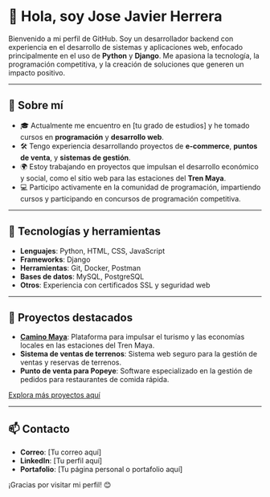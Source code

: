 # 👋 Hola, soy Jose Javier Herrera

Bienvenido a mi perfil de GitHub. Soy un desarrollador backend con experiencia en el desarrollo de sistemas y aplicaciones web, enfocado principalmente en el uso de **Python** y **Django**. Me apasiona la tecnología, la programación competitiva, y la creación de soluciones que generen un impacto positivo.

---

## 🚀 Sobre mí

- 🎓 Actualmente me encuentro en [tu grado de estudios] y he tomado cursos en **programación** y **desarrollo web**.
- 🛠️ Tengo experiencia desarrollando proyectos de **e-commerce**, **puntos de venta**, y **sistemas de gestión**.
- 🌍 Estoy trabajando en proyectos que impulsan el desarrollo económico y social, como el sitio web para las estaciones del **Tren Maya**.
- 💻 Participo activamente en la comunidad de programación, impartiendo cursos y participando en concursos de programación competitiva.

---

## 🔧 Tecnologías y herramientas

- **Lenguajes**: Python, HTML, CSS, JavaScript  
- **Frameworks**: Django  
- **Herramientas**: Git, Docker, Postman  
- **Bases de datos**: MySQL, PostgreSQL  
- **Otros**: Experiencia con certificados SSL y seguridad web

---

## 🌟 Proyectos destacados

- **[Camino Maya](#)**: Plataforma para impulsar el turismo y las economías locales en las estaciones del Tren Maya.  
- **Sistema de ventas de terrenos**: Sistema web seguro para la gestión de ventas y reservas de terrenos.  
- **Punto de venta para Popeye**: Software especializado en la gestión de pedidos para restaurantes de comida rápida.  

[Explora más proyectos aquí](#)

---

## 📫 Contacto

- **Correo**: [Tu correo aquí]  
- **LinkedIn**: [Tu perfil aquí]  
- **Portafolio**: [Tu página personal o portafolio aquí]  

¡Gracias por visitar mi perfil! 😊
